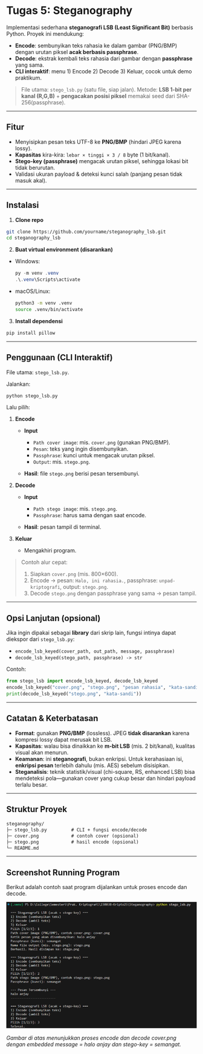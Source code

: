 # Tugas 5: Steganography

Implementasi sederhana **steganografi LSB (Least Significant Bit)** berbasis Python. Proyek ini mendukung:

* **Encode**: sembunyikan teks rahasia ke dalam gambar (PNG/BMP) dengan urutan piksel **acak berbasis passphrase**.
* **Decode**: ekstrak kembali teks rahasia dari gambar dengan **passphrase** yang sama.
* **CLI interaktif**: menu 1) Encode 2) Decode 3) Keluar, cocok untuk demo praktikum.

> File utama: `stego_lsb.py` (satu file, siap jalan).
> Metode: **LSB 1-bit per kanal (R,G,B)** + **pengacakan posisi piksel** memakai seed dari SHA-256(passphrase).

---

## Fitur

* Menyisipkan pesan teks UTF-8 ke **PNG/BMP** (hindari JPEG karena lossy).
* **Kapasitas** kira-kira: `lebar × tinggi × 3 / 8` byte (1 bit/kanal).
* **Stego-key (passphrase)** mengacak urutan piksel, sehingga lokasi bit tidak berurutan.
* Validasi ukuran payload & deteksi kunci salah (panjang pesan tidak masuk akal).

---

## Instalasi

1. **Clone repo**

```bash
git clone https://github.com/yourname/steganography_lsb.git
cd steganography_lsb
```

2. **Buat virtual environment (disarankan)**

* Windows:

  ```powershell
  py -m venv .venv
  .\.venv\Scripts\activate
  ```
* macOS/Linux:

  ```bash
  python3 -m venv .venv
  source .venv/bin/activate
  ```

3. **Install dependensi**

```bash
pip install pillow
```

---

## Penggunaan (CLI Interaktif)

File utama: `stego_lsb.py`.

Jalankan:

```bash
python stego_lsb.py
```

Lalu pilih:

1. **Encode**

   * **Input**

     * `Path cover image`: mis. `cover.png` (gunakan PNG/BMP).
     * `Pesan`: teks yang ingin disembunyikan.
     * `Passphrase`: kunci untuk mengacak urutan piksel.
     * `Output`: mis. `stego.png`.
   * **Hasil**: file `stego.png` berisi pesan tersembunyi.

2. **Decode**

   * **Input**

     * `Path stego image`: mis. `stego.png`.
     * `Passphrase`: harus sama dengan saat encode.
   * **Hasil**: pesan tampil di terminal.

3. **Keluar**

   * Mengakhiri program.

> Contoh alur cepat:
>
> 1. Siapkan `cover.png` (mis. 800×600).
> 2. Encode → pesan: `Halo, ini rahasia.`, passphrase: `unpad-kriptografi`, output: `stego.png`.
> 3. Decode `stego.png` dengan passphrase yang sama → pesan tampil.

---

## Opsi Lanjutan (opsional)

Jika ingin dipakai sebagai **library** dari skrip lain, fungsi intinya dapat diekspor dari `stego_lsb.py`:

* `encode_lsb_keyed(cover_path, out_path, message, passphrase)`
* `decode_lsb_keyed(stego_path, passphrase) -> str`

Contoh:

```python
from stego_lsb import encode_lsb_keyed, decode_lsb_keyed
encode_lsb_keyed("cover.png", "stego.png", "pesan rahasia", "kata-sandi")
print(decode_lsb_keyed("stego.png", "kata-sandi"))
```

---

## Catatan & Keterbatasan

* **Format**: gunakan **PNG/BMP** (lossless). JPEG **tidak disarankan** karena kompresi lossy dapat merusak bit LSB.
* **Kapasitas**: walau bisa dinaikkan ke **m-bit LSB** (mis. 2 bit/kanal), kualitas visual akan menurun.
* **Keamanan**: ini **steganografi**, bukan enkripsi. Untuk kerahasiaan isi, **enkripsi pesan** terlebih dahulu (mis. AES) sebelum disisipkan.
* **Steganalisis**: teknik statistik/visual (chi-square, RS, enhanced LSB) bisa mendeteksi pola—gunakan cover yang cukup besar dan hindari payload terlalu besar.

---

## Struktur Proyek

```
steganography/
├─ stego_lsb.py         # CLI + fungsi encode/decode
├─ cover.png            # contoh cover (opsional)
├─ stego.png            # hasil encode (opsional)
└─ README.md
```

---

## Screenshot Running Program

Berikut adalah contoh saat program dijalankan untuk proses encode dan decode.

![Screenshot Encode-Decode Steganography ](screenshot.png)

*Gambar di atas menunjukkan proses encode dan decode cover.png dengan embedded message = halo anjay dan stego-key = semangat.*

